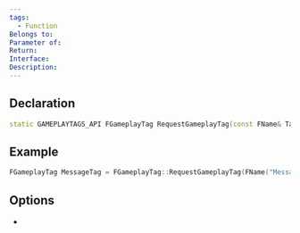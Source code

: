 ```yaml
---
tags:
  - Function
Belongs to: 
Parameter of: 
Return: 
Interface: 
Description:
---
```


## Declaration

```cpp
static GAMEPLAYTAGS_API FGameplayTag RequestGameplayTag(const FName& TagName, bool ErrorIfNotFound=true);
```

## Example

```cpp
FGameplayTag MessageTag = FGameplayTag::RequestGameplayTag(FName("Message"))
```

## Options
- 